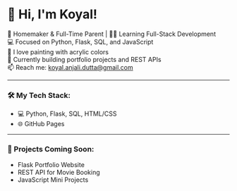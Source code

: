 # 👋 Hi, I'm Koyal!

🌸 Homemaker & Full-Time Parent | 🧑‍💻 Learning Full-Stack Development  
💻 Focused on Python, Flask, SQL, and JavaScript  
🎨 I love painting with acrylic colors  
🌱 Currently building portfolio projects and REST APIs  
📫 Reach me: koyal.anjali.dutta@gmail.com

---

### 🛠️ My Tech Stack:
- 💻 Python, Flask, SQL, HTML/CSS
- 🌐 GitHub Pages

---

### 📌 Projects Coming Soon:
- Flask Portfolio Website
- REST API for Movie Booking
- JavaScript Mini Projects
